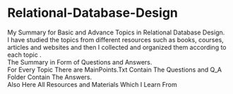 # Relational-Database-Design
My Summary for Basic and Advance Topics in Relational Database Design. <br/>
I have studied the topics from different resources such as books, courses, articles and websites and then I collected and organized them according to each topic . <br/> 
The Summary in Form of Questions and Answers. <br/> 
For Every Topic There are MainPoints.Txt Contain The Questions and Q_A Folder Contain The Answers.<br/> 
Also Here All Resources and Materials Which I Learn From 
